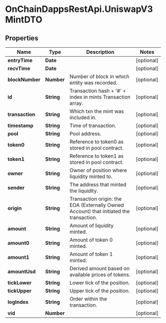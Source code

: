 # OnChainDappsRestApi.UniswapV3MintDTO

## Properties

Name | Type | Description | Notes
------------ | ------------- | ------------- | -------------
**entryTime** | **Date** |  | [optional] 
**recvTime** | **Date** |  | [optional] 
**blockNumber** | **Number** | Number of block in which entity was recorded. | [optional] 
**id** | **String** | Transaction hash + &#39;#&#39; + index in mints Transaction array. | [optional] 
**transaction** | **String** | Which txn the mint was included in. | [optional] 
**timestamp** | **String** | Time of transaction. | [optional] 
**pool** | **String** | Pool address. | [optional] 
**token0** | **String** | Reference to token0 as stored in pool contract. | [optional] 
**token1** | **String** | Reference to token1 as stored in pool contract. | [optional] 
**owner** | **String** | Owner of position where liquidity minted to. | [optional] 
**sender** | **String** | The address that minted the liquidity. | [optional] 
**origin** | **String** | Transaction origin: the EOA (Externally Owned Account) that initiated the transaction. | [optional] 
**amount** | **String** | Amount of liquidity minted. | [optional] 
**amount0** | **String** | Amount of token 0 minted. | [optional] 
**amount1** | **String** | Amount of token 1 minted. | [optional] 
**amountUsd** | **String** | Derived amount based on available prices of tokens. | [optional] 
**tickLower** | **String** | Lower tick of the position. | [optional] 
**tickUpper** | **String** | Upper tick of the position. | [optional] 
**logIndex** | **String** | Order within the transaction. | [optional] 
**vid** | **Number** |  | [optional] 


